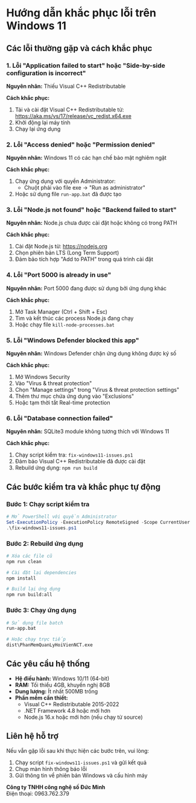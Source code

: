 # Hướng dẫn khắc phục lỗi trên Windows 11

## Các lỗi thường gặp và cách khắc phục

### 1. Lỗi "Application failed to start" hoặc "Side-by-side configuration is incorrect"

**Nguyên nhân:** Thiếu Visual C++ Redistributable

**Cách khắc phục:**
1. Tải và cài đặt Visual C++ Redistributable từ: https://aka.ms/vs/17/release/vc_redist.x64.exe
2. Khởi động lại máy tính
3. Chạy lại ứng dụng

### 2. Lỗi "Access denied" hoặc "Permission denied"

**Nguyên nhân:** Windows 11 có các hạn chế bảo mật nghiêm ngặt

**Cách khắc phục:**
1. Chạy ứng dụng với quyền Administrator:
   - Chuột phải vào file exe → "Run as administrator"
2. Hoặc sử dụng file `run-app.bat` đã được tạo

### 3. Lỗi "Node.js not found" hoặc "Backend failed to start"

**Nguyên nhân:** Node.js chưa được cài đặt hoặc không có trong PATH

**Cách khắc phục:**
1. Cài đặt Node.js từ: https://nodejs.org
2. Chọn phiên bản LTS (Long Term Support)
3. Đảm bảo tích hợp "Add to PATH" trong quá trình cài đặt

### 4. Lỗi "Port 5000 is already in use"

**Nguyên nhân:** Port 5000 đang được sử dụng bởi ứng dụng khác

**Cách khắc phục:**
1. Mở Task Manager (Ctrl + Shift + Esc)
2. Tìm và kết thúc các process Node.js đang chạy
3. Hoặc chạy file `kill-node-processes.bat`

### 5. Lỗi "Windows Defender blocked this app"

**Nguyên nhân:** Windows Defender chặn ứng dụng không được ký số

**Cách khắc phục:**
1. Mở Windows Security
2. Vào "Virus & threat protection"
3. Chọn "Manage settings" trong "Virus & threat protection settings"
4. Thêm thư mục chứa ứng dụng vào "Exclusions"
5. Hoặc tạm thời tắt Real-time protection

### 6. Lỗi "Database connection failed"

**Nguyên nhân:** SQLite3 module không tương thích với Windows 11

**Cách khắc phục:**
1. Chạy script kiểm tra: `fix-windows11-issues.ps1`
2. Đảm bảo Visual C++ Redistributable đã được cài đặt
3. Rebuild ứng dụng: `npm run build`

## Các bước kiểm tra và khắc phục tự động

### Bước 1: Chạy script kiểm tra
```powershell
# Mở PowerShell với quyền Administrator
Set-ExecutionPolicy -ExecutionPolicy RemoteSigned -Scope CurrentUser
.\fix-windows11-issues.ps1
```

### Bước 2: Rebuild ứng dụng
```bash
# Xóa các file cũ
npm run clean

# Cài đặt lại dependencies
npm install

# Build lại ứng dụng
npm run build:all
```

### Bước 3: Chạy ứng dụng
```bash
# Sử dụng file batch
run-app.bat

# Hoặc chạy trực tiếp
dist\PhanMemQuanLyHoiVienNCT.exe
```

## Các yêu cầu hệ thống

- **Hệ điều hành:** Windows 10/11 (64-bit)
- **RAM:** Tối thiểu 4GB, khuyến nghị 8GB
- **Dung lượng:** Ít nhất 500MB trống
- **Phần mềm cần thiết:**
  - Visual C++ Redistributable 2015-2022
  - .NET Framework 4.8 hoặc mới hơn
  - Node.js 16.x hoặc mới hơn (nếu chạy từ source)

## Liên hệ hỗ trợ

Nếu vẫn gặp lỗi sau khi thực hiện các bước trên, vui lòng:

1. Chạy script `fix-windows11-issues.ps1` và gửi kết quả
2. Chụp màn hình thông báo lỗi
3. Gửi thông tin về phiên bản Windows và cấu hình máy

**Công ty TNHH công nghệ số Đức Minh**  
Điện thoại: 0963.762.379
